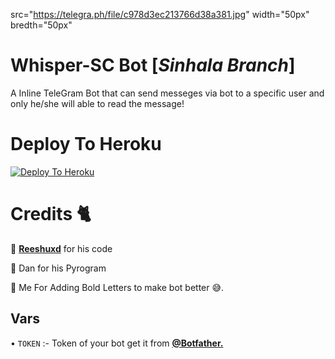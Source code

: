 src="https://telegra.ph/file/c978d3ec213766d38a381.jpg" width="50px" bredth="50px"
# Whisper-SC Bot [*_Sinhala Branch_*]

A Inline TeleGram Bot that can send messeges via bot to a specific user and only he/she will able to read the message!


# Deploy To Heroku

[![Deploy To Heroku](https://www.herokucdn.com/deploy/button.svg)](https://heroku.com/deploy?template=https://github.com/scprojectslk/WhisperBot)

# Credits 🐈

🤝 [**Reeshuxd**](https://github.com/Reeshuxd) for his code

🤝 Dan for his Pyrogram

🤝 Me For Adding Bold Letters to make bot better 😅.

## Vars

• ```TOKEN``` :- Token of your bot get it from [**@Botfather.**](https://t.me/Botfather)

